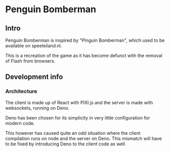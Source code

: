 # Penguin Bomberman

## Intro
Penguin Bomberman is inspired by "Pïnguin Bomberman", which used to be available on speeleiland.nl.

This is a recreation of the game as it has become defunct with the removal of Flash from browsers.

## Development info
### Architecture
The client is made up of React with PIXI.js and the server is made with websockets, running on Deno.

Deno has been chosen for its simplicity in very little configuration for modern code.

This however has caused quite an odd situation where the client compilation runs on node and the server on Deno. This mismatch will have to be fixed by introducing Deno to the client code as well.
